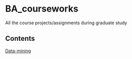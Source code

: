 # BA_courseworks
All the course projects/assignments during graduate study

## Contents
[Data-mining](#data_mining)

